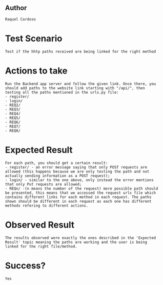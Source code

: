 ## Author

    Raquel Cardoso

# Test Scenario

    Test if the hhtp paths received are being linked for the right method

# Actions to take

    Run the Backend app server and follow the given link. Once there, you should add paths to the website link starting with "/api/", then testing all the paths mentioned in the urls.py file: 
    - register/
    - login/
    - REQ2/
    - REQ3/
    - REQ4/
    - REQ5/
    - REQ6/
    - REQ7/
    - REQ8/

# Expected Result

    For each path, you should get a certain result:
    - register/ - an error message saying that only POST requests are allowed (this happens because we are only testing the path and not actually sending information as a POST request); 
    - login/ - similar to the one above, only instead the error mentions that only Put requests are allowed;
    - REQn/ -(n means the number of the request) more possible path should be presented, this means that we accessed the request urls file which contains different links for each method in each request. The paths shown should be different in each request as each one has different methods refering to different actions.
    

# Observed Result

    The results observed were exactly the ones described in the 'Expected Result' topic meaning the paths are working and the user is being linked for the right file/method.

# Success?

    Yes
